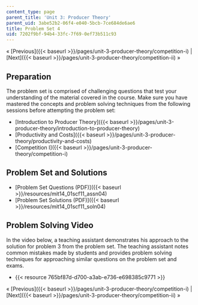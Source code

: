 ```yaml
---
content_type: page
parent_title: 'Unit 3: Producer Theory'
parent_uid: 3abe52b2-06f4-e040-5bcb-7ce684de6ae6
title: Problem Set 4
uid: 7202f9bf-94b4-33fc-7f69-0ef73b511c93
---
```


« [Previous]({{< baseurl >}}/pages/unit-3-producer-theory/competition-i) | [Next]({{< baseurl >}}/pages/unit-3-producer-theory/competition-ii) »

Preparation
-----------

The problem set is comprised of challenging questions that test your understanding of the material covered in the course. Make sure you have mastered the concepts and problem solving techniques from the following sessions before attempting the problem set:

*   [Introduction to Producer Theory]({{< baseurl >}}/pages/unit-3-producer-theory/introduction-to-producer-theory)
*   [Productivity and Costs]({{< baseurl >}}/pages/unit-3-producer-theory/productivity-and-costs)
*   [Competition I]({{< baseurl >}}/pages/unit-3-producer-theory/competition-i)

Problem Set and Solutions
-------------------------

*   [Problem Set Questions (PDF)]({{< baseurl >}}/resources/mit14_01scf11_assn04)
*   [Problem Set Solutions (PDF)]({{< baseurl >}}/resources/mit14_01scf11_soln04)

Problem Solving Video
---------------------

In the video below, a teaching assistant demonstrates his approach to the solution for problem 3 from the problem set. The teaching assistant notes common mistakes made by students and provides problem solving techniques for approaching similar questions on the problem set and exams.

*   {{< resource 765bf87d-d700-a3ab-e736-e698385c9771 >}}

« [Previous]({{< baseurl >}}/pages/unit-3-producer-theory/competition-i) | [Next]({{< baseurl >}}/pages/unit-3-producer-theory/competition-ii) »